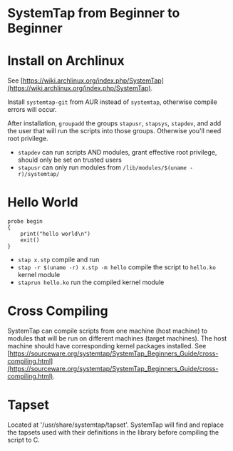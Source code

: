 # SystemTap from Beginner to Beginner

# Install on Archlinux
See [https://wiki.archlinux.org/index.php/SystemTap](https://wiki.archlinux.org/index.php/SystemTap).

Install `systemtap-git` from AUR instead of `systemtap`, otherwise compile errors will occur.

After installation, `groupadd` the groups `stapusr`, `stapsys`, `stapdev`, and
add the user that will run the scripts into those groups. Otherwise you'll need
root privilege.

* `stapdev` can run scripts AND modules, grant effective root privilege, should only be set on trusted users
* `stapusr` can only run modules from `/lib/modules/$(uname -r)/systemtap/`

# Hello World

```stap
probe begin
{
    print("hello world\n")
    exit()
}
```

* `stap x.stp` compile and run
* `stap -r $(uname -r) x.stp -m hello` compile the script to `hello.ko` kernel module
* `staprun hello.ko` run the compiled kernel module

# Cross Compiling
SystemTap can compile scripts from one machine (host machine) to modules that will be run
on different machines (target machines). The host machine should have corresponding kernel
packages installed. See [https://sourceware.org/systemtap/SystemTap_Beginners_Guide/cross-compiling.html](https://sourceware.org/systemtap/SystemTap_Beginners_Guide/cross-compiling.html).

# Tapset
Located at '/usr/share/systemtap/tapset'. SystemTap will find and replace the tapsets
used with their definitions in the library before compiling the script to C.
